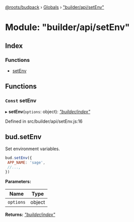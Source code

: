 [@roots/budpack](../README.md) › [Globals](../globals.md) › ["builder/api/setEnv"](_builder_api_setenv_.md)

# Module: "builder/api/setEnv"

## Index

### Functions

* [setEnv](_builder_api_setenv_.md#const-setenv)

## Functions

### `Const` setEnv

▸ **setEnv**(`options`: object): *["builder/index"](_builder_index_.md)*

Defined in src/builder/api/setEnv.js:16

## bud.setEnv

Set environment variables.

```js
bud.setEnv({
 APP_NAME: 'sage',
 //...,
})
```

**Parameters:**

Name | Type |
------ | ------ |
`options` | object |

**Returns:** *["builder/index"](_builder_index_.md)*

